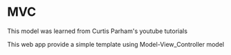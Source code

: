 # MVC
This model was learned from Curtis Parham's youtube tutorials

This web app provide a simple template using Model-View_Controller model
